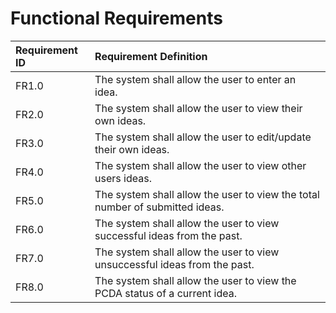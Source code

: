 # Functional Requirements

| Requirement ID     | Requirement Definition     |
| :--- | :--- |
| FR1.0 | The system shall allow the user to enter an idea.   |
| FR2.0 | The system shall allow the user to view their own ideas.   |
| FR3.0 | The system shall allow the user to edit/update their own ideas.   |
| FR4.0 | The system shall allow the user to view other users ideas.   |
| FR5.0 | The system shall allow the user to view the total number of submitted ideas.   |
| FR6.0 | The system shall allow the user to view successful ideas from the past.   |
| FR7.0 | The system shall allow the user to view unsuccessful ideas from the past.   |
| FR8.0 | The system shall allow the user to view the PCDA status of a current idea.   |
